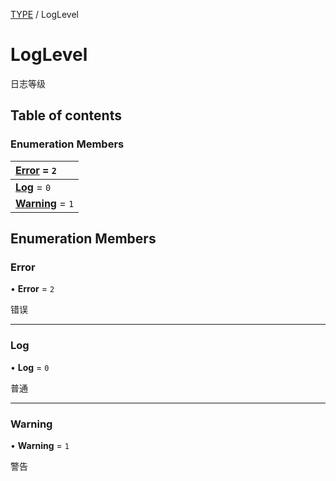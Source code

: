 [TYPE](../groups/TYPE.TYPE.md) / LogLevel

# LogLevel <Badge type="tip" text="Enumeration" /> <Score text="LogLevel" />

日志等级

## Table of contents

### Enumeration Members <Score text="Enumeration" /> 
| **[Error](mw.LogLevel.md#error)** = ``2``  |
| :----- |
| **[Log](mw.LogLevel.md#log)** = ``0`` |
| **[Warning](mw.LogLevel.md#warning)** = ``1`` |

## Enumeration Members

### Error <Score text="Error" /> 

• **Error** = ``2``

错误

___

### Log <Score text="Log" /> 

• **Log** = ``0``

普通

___

### Warning <Score text="Warning" /> 

• **Warning** = ``1``

警告

